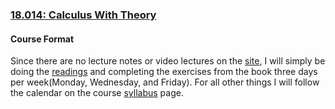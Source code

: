### [18.014: Calculus With Theory][1]

#### Course Format
Since there are no lecture notes or video lectures on the [site][1], I will
simply be doing the [readings][2] and completing the exercises from the book
three days per week(Monday, Wednesday, and Friday).  For all other things I
will follow the calendar on the course [syllabus][3] page.


[1]:http://ocw.mit.edu/courses/mathematics/18-014-calculus-with-theory-fall-2010/
[2]:http://ocw.mit.edu/courses/mathematics/18-014-calculus-with-theory-fall-2010/readings/
[3]:http://ocw.mit.edu/courses/mathematics/18-014-calculus-with-theory-fall-2010/Syllabus/